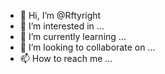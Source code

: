- 👋 Hi, I’m @Rftyright
- 👀 I’m interested in ...
- 🌱 I’m currently learning ...
- 💞️ I’m looking to collaborate on ...
- 📫 How to reach me ...

<!---
Rftyright/Rftyright is a ✨ special ✨ repository because its `README.md` (this file) appears on your GitHub profile.
You can click the Preview link to take a look at your changes.
--->
